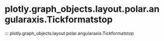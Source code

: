 # plotly.graph_objects.layout.polar.angularaxis.Tickformatstop

::: plotly.graph_objects.layout.polar.angularaxis.Tickformatstop
